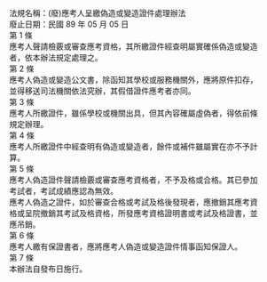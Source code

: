 法規名稱：(廢)應考人呈繳偽造或變造證件處理辦法  
廢止日期：民國 89 年 05 月 05 日  
第 1 條  
應考人聲請檢覈或審查應考資格，其所繳證件經查明屬實確係偽造或變造  
者，依本辦法規定處理之。  
第 2 條  
應考人偽造或變造公文書，除函知其學校或服務機關外，應將原件扣存，  
並得移送司法機關依法究辦，其假借證件應考者亦同。  
第 3 條  
應考人所繳證件，雖係學校或機關出具，但其內容確屬虛偽者，得依前條  
規定辦理。  
第 4 條  
應考人所繳證件中經查明有偽造或變造者，餘件或補件雖屬實在亦不予計  
算。  
第 5 條  
應考人偽造證件聲請檢覈或審查應考資格者，不予及格或合格。其已參加  
考試者，考試成績應認為無效。  
應考人偽造之證件，如於審查合格或考試及格後發現者，應撤銷其應考資  
格或呈院撤銷其考試及格資格，所發應考資格證明書或考試及格證書，並  
應吊銷。  
第 6 條  
應考人繳有保證書者，應將應考人偽造或變造證件情事函知保證人。  
第 7 條  
本辦法自發布日施行。  


